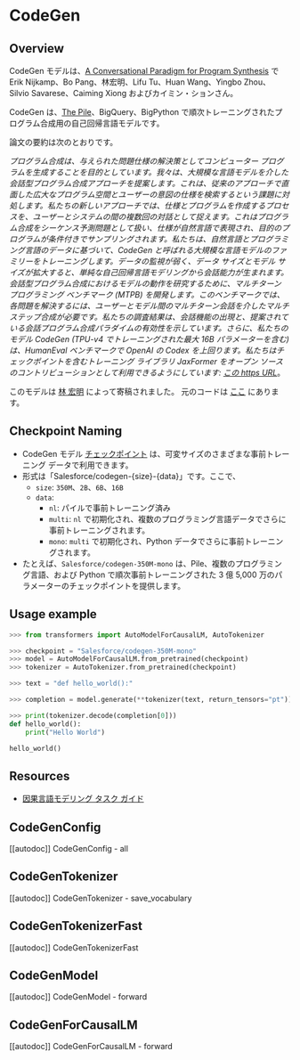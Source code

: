 <!--Copyright 2022 The HuggingFace Team. All rights reserved.

Licensed under the Apache License, Version 2.0 (the "License"); you may not use this file except in compliance with
the License. You may obtain a copy of the License at

http://www.apache.org/licenses/LICENSE-2.0

Unless required by applicable law or agreed to in writing, software distributed under the License is distributed on
an "AS IS" BASIS, WITHOUT WARRANTIES OR CONDITIONS OF ANY KIND, either express or implied. See the License for the
specific language governing permissions and limitations under the License.

⚠️ Note that this file is in Markdown but contain specific syntax for our doc-builder (similar to MDX) that may not be
rendered properly in your Markdown viewer.

-->

# CodeGen

## Overview


CodeGen モデルは、[A Conversational Paradigm for Program Synthesis](https://arxiv.org/abs/2203.13474) で Erik Nijkamp、Bo Pang、林宏明、Lifu Tu、Huan Wang、Yingbo Zhou、Silvio Savarese、Caiming Xiong およびカイミン・ションさん。

CodeGen は、[The Pile](https://pile.eleuther.ai/)、BigQuery、BigPython で順次トレーニングされたプログラム合成用の自己回帰言語モデルです。

論文の要約は次のとおりです。

*プログラム合成は、与えられた問題仕様の解決策としてコンピューター プログラムを生成することを目的としています。我々は、大規模な言語モデルを介した会話型プログラム合成アプローチを提案します。これは、従来のアプローチで直面した広大なプログラム空間とユーザーの意図の仕様を検索するという課題に対処します。私たちの新しいアプローチでは、仕様とプログラムを作成するプロセスを、ユーザーとシステムの間の複数回の対話として捉えます。これはプログラム合成をシーケンス予測問題として扱い、仕様が自然言語で表現され、目的のプログラムが条件付きでサンプリングされます。私たちは、自然言語とプログラミング言語のデータに基づいて、CodeGen と呼ばれる大規模な言語モデルのファミリーをトレーニングします。データの監視が弱く、データ サイズとモデル サイズが拡大すると、単純な自己回帰言語モデリングから会話能力が生まれます。会話型プログラム合成におけるモデルの動作を研究するために、マルチターン プログラミング ベンチマーク (MTPB) を開発します。このベンチマークでは、各問題を解決するには、ユーザーとモデル間のマルチターン会話を介したマルチステップ合成が必要です。私たちの調査結果は、会話機能の出現と、提案されている会話プログラム合成パラダイムの有効性を示しています。さらに、私たちのモデル CodeGen (TPU-v4 でトレーニングされた最大 16B パラメーターを含む) は、HumanEval ベンチマークで OpenAI の Codex を上回ります。私たちはチェックポイントを含むトレーニング ライブラリ JaxFormer をオープン ソースのコントリビューションとして利用できるようにしています: [この https URL](https://github.com/salesforce/codegen)*。

このモデルは [林 宏明](https://huggingface.co/rooa) によって寄稿されました。
元のコードは [ここ](https://github.com/salesforce/codegen) にあります。

## Checkpoint Naming

* CodeGen モデル [チェックポイント](https://huggingface.co/models?other=codegen) は、可変サイズのさまざまな事前トレーニング データで利用できます。
* 形式は「Salesforce/codegen-{size}-{data}」です。ここで、
  * `size`: `350M`、`2B`、`6B`、`16B`
  * `data`:
    * `nl`: パイルで事前トレーニング済み
    * `multi`: `nl` で初期化され、複数のプログラミング言語データでさらに事前トレーニングされます。
    * `mono`: `multi` で初期化され、Python データでさらに事前トレーニングされます。
* たとえば、`Salesforce/codegen-350M-mono` は、Pile、複数のプログラミング言語、および Python で順次事前トレーニングされた 3 億 5,000 万のパラメーターのチェックポイントを提供します。

## Usage example

```python
>>> from transformers import AutoModelForCausalLM, AutoTokenizer

>>> checkpoint = "Salesforce/codegen-350M-mono"
>>> model = AutoModelForCausalLM.from_pretrained(checkpoint)
>>> tokenizer = AutoTokenizer.from_pretrained(checkpoint)

>>> text = "def hello_world():"

>>> completion = model.generate(**tokenizer(text, return_tensors="pt"))

>>> print(tokenizer.decode(completion[0]))
def hello_world():
    print("Hello World")

hello_world()
```

## Resources

- [因果言語モデリング タスク ガイド](../tasks/language_modeling)

## CodeGenConfig

[[autodoc]] CodeGenConfig
    - all

## CodeGenTokenizer

[[autodoc]] CodeGenTokenizer
    - save_vocabulary

## CodeGenTokenizerFast

[[autodoc]] CodeGenTokenizerFast

## CodeGenModel

[[autodoc]] CodeGenModel
    - forward

## CodeGenForCausalLM

[[autodoc]] CodeGenForCausalLM
    - forward
